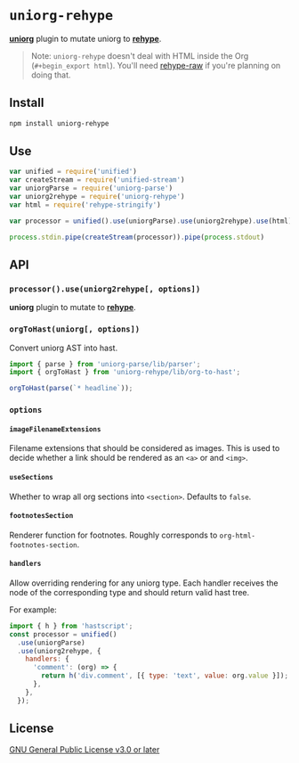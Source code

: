 # `uniorg-rehype`

**[uniorg](https://github.com/rasendubi/uniorg)** plugin to mutate uniorg to **[rehype](https://github.com/rehypejs/rehype)**.

> Note: `uniorg-rehype` doesn't deal with HTML inside the Org (`#+begin_export html`). You'll need [rehype-raw](https://github.com/rehypejs/rehype-raw) if you're planning on doing that.


## Install

```sh
npm install uniorg-rehype
```


## Use

```js
var unified = require('unified')
var createStream = require('unified-stream')
var uniorgParse = require('uniorg-parse')
var uniorg2rehype = require('uniorg-rehype')
var html = require('rehype-stringify')

var processor = unified().use(uniorgParse).use(uniorg2rehype).use(html)

process.stdin.pipe(createStream(processor)).pipe(process.stdout)
```


## API


### `processor().use(uniorg2rehype[, options])`

**uniorg** plugin to mutate to **[rehype](https://github.com/rehypejs/rehype)**.

### `orgToHast(uniorg[, options])`

Convert uniorg AST into hast.

```js
import { parse } from 'uniorg-parse/lib/parser';
import { orgToHast } from 'uniorg-rehype/lib/org-to-hast';

orgToHast(parse(`* headline`));
```

### `options`
#### `imageFilenameExtensions`
Filename extensions that should be considered as images. This is used to decide whether a link should be rendered as an `<a>` or and `<img>`.

#### `useSections`
Whether to wrap all org sections into `<section>`. Defaults to `false`.

#### `footnotesSection`
Renderer function for footnotes. Roughly corresponds to `org-html-footnotes-section`.

#### `handlers`
Allow overriding rendering for any uniorg type. Each handler receives the node of the corresponding type and should return valid hast tree.

For example:
```js
import { h } from 'hastscript';
const processor = unified()
  .use(uniorgParse)
  .use(uniorg2rehype, {
    handlers: {
      'comment': (org) => {
        return h('div.comment', [{ type: 'text', value: org.value }]);
      },
    },
  });
```

## License

[GNU General Public License v3.0 or later](./LICENSE)
